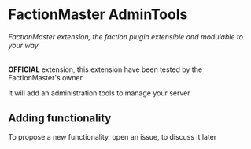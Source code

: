 # FactionMaster AdminTools
###### FactionMaster extension, the faction plugin extensible and modulable to your way
**OFFICIAL** extension, this extension have been tested by the FactionMaster's owner.

It will add an administration tools to manage your server

## Adding functionality
To propose a new functionality, open an issue, to discuss it later
